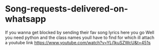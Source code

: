 # Song-requests-delivered-on-whatsapp
If you wanna get blocked by sending their fav song lyrics here you go
Well you need python and the class names youll have to find for which ill attach a youtube link
https://www.youtube.com/watch?v=YLj1kuSZWcU&t=451s
